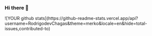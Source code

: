 ### Hi there 👋

<!--
**RodrigodevChagas/RodrigodevChagas** is a ✨ _special_ ✨ repository because its `README.md` (this file) appears on your GitHub profile.

Here are some ideas to get you started:

- 🔭 I’m currently working on ...
- 🌱 I’m currently learning ...
- 👯 I’m looking to collaborate on ...
- 🤔 I’m looking for help with ...
- 💬 Ask me about ...
- 📫 How to reach me: ...
- 😄 Pronouns: ...
- ⚡ Fun fact: ...
-->![YOUR github stats](https://github-readme-stats.vercel.app/api?username=RodrigodevChagas&theme=merko&locale=en&hide=total-issues,contributed-to)
